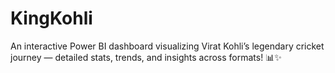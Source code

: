 # KingKohli
An interactive Power BI dashboard visualizing Virat Kohli’s legendary cricket journey — detailed stats, trends, and insights across formats! 📊✨
